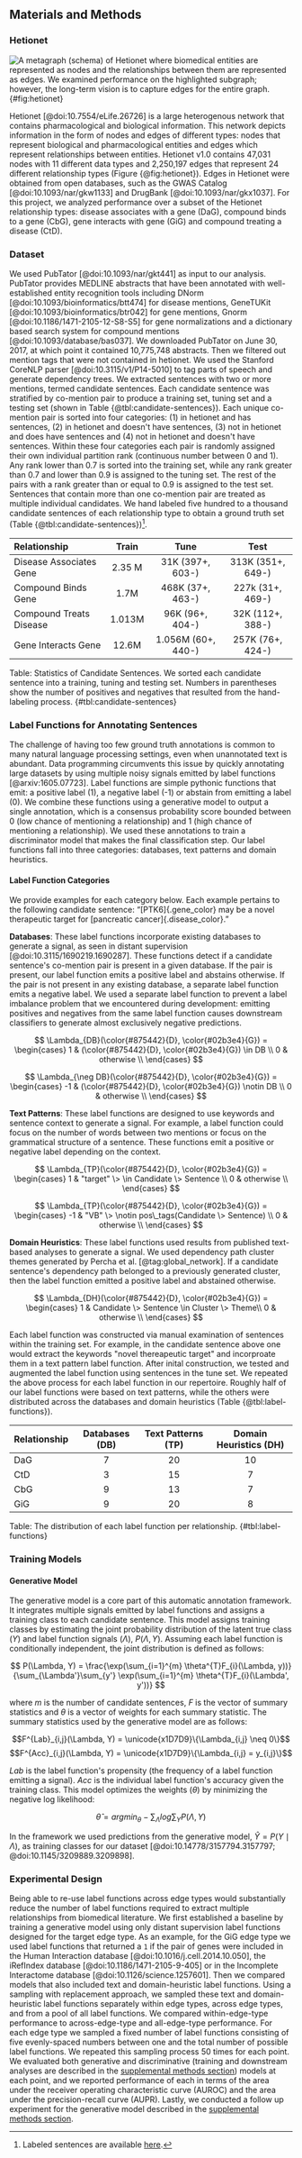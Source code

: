 <style> 
span.gene_color { color:#02b3e4 } 
span.disease_color { color:#875442 } 
span.compound_color { color:#e91e63 }
 </style> 

## Materials and Methods

### Hetionet

![
A metagraph (schema) of Hetionet where biomedical entities are represented as nodes and the relationships between them are represented as edges.
We examined performance on the highlighted subgraph; however, the long-term vision is to capture edges for the entire graph.
](images/figures/hetionet/metagraph_highlighted_edges.png){#fig:hetionet}

Hetionet [@doi:10.7554/eLife.26726] is a large heterogenous network that contains pharmacological and biological information.
This network depicts information in the form of nodes and edges of different types: nodes that represent biological and pharmacological entities and edges which represent relationships between entities. 
Hetionet v1.0 contains 47,031 nodes with 11 different data types and 2,250,197 edges that represent 24 different relationship types (Figure {@fig:hetionet}).
Edges in Hetionet were obtained from open databases, such as the GWAS Catalog [@doi:10.1093/nar/gkw1133] and DrugBank [@doi:10.1093/nar/gkx1037].
For this project, we analyzed performance over a subset of the Hetionet relationship types: disease associates with a gene (DaG), compound binds to a gene (CbG), gene interacts with gene (GiG) and compound treating a disease (CtD).

### Dataset

We used PubTator [@doi:10.1093/nar/gkt441] as input to our analysis.
PubTator provides MEDLINE abstracts that have been annotated with well-established entity recognition tools including DNorm [@doi:10.1093/bioinformatics/btt474] for disease mentions, GeneTUKit [@doi:10.1093/bioinformatics/btr042] for gene mentions, Gnorm [@doi:10.1186/1471-2105-12-S8-S5] for gene normalizations and a dictionary based search system for compound mentions [@doi:10.1093/database/bas037].
We downloaded PubTator on June 30, 2017, at which point it contained 10,775,748 abstracts. 
Then we filtered out mention tags that were not contained in hetionet.
We used the Stanford CoreNLP parser [@doi:10.3115/v1/P14-5010] to tag parts of speech and generate dependency trees.
We extracted sentences with two or more mentions, termed candidate sentences.
Each candidate sentence was stratified by co-mention pair to produce a training set, tuning set and a testing set (shown in Table {@tbl:candidate-sentences}).
Each unique co-mention pair is sorted into four categories: (1) in hetionet and has sentences, (2) in hetionet and doesn't have sentences, (3) not in hetionet and does have sentences and (4) not in hetionet and doesn't have sentences.
Within these four categories each pair is randomly assigned their own individual partition rank (continuous number between 0 and 1).
Any rank lower than 0.7 is sorted into the training set, while any rank greater than 0.7 and lower than 0.9 is assigned to the tuning set.
The rest of the pairs with a rank greater than or equal to 0.9 is assigned to the test set.
Sentences that contain more than one co-mention pair are treated as multiple individual candidates.
We hand labeled five hundred to a thousand candidate sentences of each relationship type to obtain a ground truth set (Table {@tbl:candidate-sentences})[^1].

[^1]: Labeled sentences are available [here](https://github.com/greenelab/text_mined_hetnet_manuscript/tree/master/supplementary_materials/annotated_sentences).

| Relationship | Train | Tune | Test |
| :--- | :---: | :---: | :---: |
| Disease Associates Gene | 2.35 M |31K (397+, 603-) | 313K (351+, 649-) |
| Compound Binds Gene | 1.7M | 468K (37+, 463-) | 227k (31+, 469-) |
| Compound Treats Disease | 1.013M | 96K (96+, 404-) | 32K (112+, 388-) |
| Gene Interacts Gene | 12.6M | 1.056M (60+, 440-) | 257K (76+, 424-) |

Table: Statistics of Candidate Sentences. 
We sorted each candidate sentence into a training, tuning and testing set.
Numbers in parentheses show the number of positives and negatives that resulted from the hand-labeling process.
{#tbl:candidate-sentences}

### Label Functions for Annotating Sentences

The challenge of having too few ground truth annotations is common to many natural language processing settings, even when unannotated text is abundant.
Data programming circumvents this issue by quickly annotating large datasets by using multiple noisy signals emitted by label functions [@arxiv:1605.07723].
Label functions are simple pythonic functions that emit: a positive label (1), a negative label (-1) or abstain from emitting a label (0).
We combine these functions using a generative model to output a single annotation, which is a consensus probability score bounded between 0 (low chance of mentioning a relationship) and 1 (high chance of mentioning a relationship).
We used these annotations to train a discriminator model that makes the final classification step.
Our label functions fall into three categories: databases, text patterns and domain heuristics.

#### Label Function Categories

We provide examples for each category below. 
Each example pertains to the following candidate sentence: “[PTK6]{.gene_color} may be a novel therapeutic target for [pancreatic cancer]{.disease_color}.”

**Databases**: These label functions incorporate existing databases to generate a signal, as seen in distant supervision [@doi:10.3115/1690219.1690287].
These functions detect if a candidate sentence's co-mention pair is present in a given database.
If the pair is present, our label function emits a positive label and abstains otherwise.
If the pair is not present in any existing database, a separate label function emits a negative label.
We used a separate label function to prevent a label imbalance problem that we encountered during development: emitting positives and negatives from the same label function causes downstream classifiers to generate almost exclusively negative predictions.

$$ \Lambda_{DB}(\color{#875442}{D}, \color{#02b3e4}{G}) = 
\begin{cases}
 1 & (\color{#875442}{D}, \color{#02b3e4}{G}) \in DB \\
0 & otherwise \\
\end{cases} $$

$$ \Lambda_{\neg DB}(\color{#875442}{D}, \color{#02b3e4}{G}) = 
\begin{cases}
 -1 & (\color{#875442}{D}, \color{#02b3e4}{G}) \notin DB \\
0 & otherwise \\
\end{cases} $$

**Text Patterns**: These label functions are designed to use keywords and sentence context to generate a signal. 
For example, a label function could focus on the number of words between two mentions or focus on the grammatical structure of a sentence.
These functions emit a positive or negative label depending on the context.

$$ \Lambda_{TP}(\color{#875442}{D}, \color{#02b3e4}{G}) = 
\begin{cases}
 1 & "target" \> \in Candidate \> Sentence \\
 0 & otherwise \\
\end{cases} $$

$$ \Lambda_{TP}(\color{#875442}{D}, \color{#02b3e4}{G}) = 
\begin{cases}
 -1 & 	"VB" \> \notin pos\_tags(Candidate \> Sentence) \\
 0 & otherwise \\
\end{cases} $$


**Domain Heuristics**: These label functions used results from published text-based analyses to generate a signal. 
We used dependency path cluster themes generated by Percha et al. [@tag:global_network].
If a candidate sentence's dependency path belonged to a previously generated cluster, then the label function emitted a positive label and abstained otherwise.

$$
\Lambda_{DH}(\color{#875442}{D}, \color{#02b3e4}{G}) = \begin{cases}
    1 & Candidate \> Sentence \in Cluster \> Theme\\
    0 & otherwise \\
    \end{cases}
$$

Each label function was constructed via manual examination of sentences within the training set.
For example, in the candidate sentence above one would extract the keywords "novel thereapeutic target" and incorproate them in a text pattern label function.
After inital construction, we tested and augmented the label function using sentences in the tune set.
We repeated the above process for each label function in our repertoire. 
Roughly half of our label functions were based on text patterns, while the others were distributed across the databases and domain heuristics (Table {@tbl:label-functions}).

| Relationship | Databases (DB) | Text Patterns (TP) | Domain Heuristics (DH) |
| --- | :---: | :---: | :---: |
| DaG | 7 | 20 | 10 | 
| CtD | 3 | 15 | 7 |
| CbG | 9 | 13 | 7 | 
| GiG | 9 | 20 | 8 | 

Table: The distribution of each label function per relationship. {#tbl:label-functions} 

### Training Models

#### Generative Model

The generative model is a core part of this automatic annotation framework.
It integrates multiple signals emitted by label functions and assigns a training class to each candidate sentence.
This model assigns training classes by estimating the joint probability distribution of the latent true class ($Y$) and label function signals ($\Lambda$), $P(\Lambda, Y)$.
Assuming each label function is conditionally independent, the joint distribution is defined as follows:  

$$
P(\Lambda, Y) = \frac{\exp(\sum_{i=1}^{m} \theta^{T}F_{i}(\Lambda, y))}
{\sum_{\Lambda'}\sum_{y'} \exp(\sum_{i=1}^{m} \theta^{T}F_{i}(\Lambda', y'))}
$$  

where $m$ is the number of candidate sentences, $F$ is the vector of summary statistics and $\theta$ is a vector of weights for each summary statistic.
The summary statistics used by the generative model are as follows:  

$$F^{Lab}_{i,j}(\Lambda, Y) = \unicode{x1D7D9}\{\Lambda_{i,j} \neq 0\}$$
$$F^{Acc}_{i,j}(\Lambda, Y) = \unicode{x1D7D9}\{\Lambda_{i,j} = y_{i,j}\}$$   

*Lab* is the label function's propensity (the frequency of a label function emitting a signal).
*Acc* is the individual label function's accuracy given the training class.
This model optimizes the weights ($\theta$) by minimizing the negative log likelihood:

$$\hat{\theta} = argmin_{\theta} -\sum_{\Lambda} log \sum_{Y}P(\Lambda, Y)$$

In the framework we used predictions from the generative model, $\hat{Y} = P(Y \mid \Lambda)$, as training classes for our dataset [@doi:10.14778/3157794.3157797; @doi:10.1145/3209889.3209898]. 

### Experimental Design

Being able to re-use label functions across edge types would substantially reduce the number of label functions required to extract multiple relationships from biomedical literature.
We first established a baseline by training a generative model using only distant supervision label functions designed for the target edge type.
As an example, for the GiG edge type we used label functions that returned a `1` if the pair of genes were included in the Human Interaction database [@doi:10.1016/j.cell.2014.10.050], the iRefIndex database [@doi:10.1186/1471-2105-9-405] or in the Incomplete Interactome database [@doi:10.1126/science.1257601].
Then we compared models that also included text and domain-heuristic label functions.
Using a sampling with replacement approach, we sampled these text and domain-heuristic label functions separately within edge types, across edge types, and from a pool of all label functions.
We compared within-edge-type performance to across-edge-type and all-edge-type performance.
For each edge type we sampled a fixed number of label functions consisting of five evenly-spaced numbers between one and the total number of possible label functions.
We repeated this sampling process 50 times for each point.
We evaluated both generative and discriminative (training and downstream analyses are described in the [supplemental methods section](#discriminative-model))  models at each point, and we reported performance of each in terms of the area under the receiver operating characteristic curve (AUROC) and the area under the precision-recall curve (AUPR).
Lastly, we conducted a follow up experiment for the generative model described in the [supplemental methods section](#adding-random-noise-to-generative-model).
